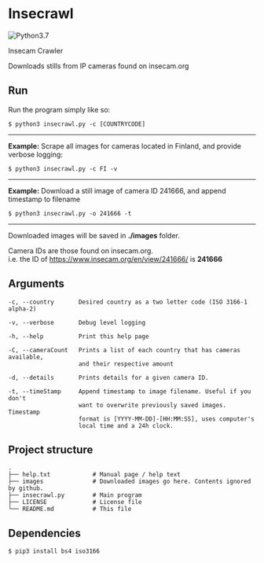 # Insecrawl

![Python3.7](https://img.shields.io/badge/python-3.7-green)

Insecam Crawler

Downloads stills from IP cameras found on insecam.org

## Run

Run the program simply like so:

```
$ python3 insecrawl.py -c [COUNTRYCODE]
```

---

**Example:** Scrape all images for cameras located in Finland, and provide verbose logging:

```
$ python3 insecrawl.py -c FI -v
```

---

**Example:** Download a still image of camera ID 241666, and append timestamp to filename

```
$ python3 insecrawl.py -o 241666 -t
```

---

Downloaded images will be saved in **./images** folder.

Camera IDs are those found on insecam.org.  
i.e. the ID of https://www.insecam.org/en/view/241666/ is **241666**

## Arguments

```
-c, --country       Desired country as a two letter code (ISO 3166-1 alpha-2)

-v, --verbose       Debug level logging

-h, --help          Print this help page

-C, --cameraCount   Prints a list of each country that has cameras available,
                    and their respective amount

-d, --details       Prints details for a given camera ID.

-t, --timeStamp     Append timestamp to image filename. Useful if you don't
                    want to overwrite previously saved images. Timestamp
                    format is [YYYY-MM-DD]-[HH:MM:SS], uses computer's
                    local time and a 24h clock.
```

## Project structure

```
.
├── help.txt            # Manual page / help text
├── images              # Downloaded images go here. Contents ignored by github.
├── insecrawl.py        # Main program
├── LICENSE             # License file
└── README.md           # This file
```

## Dependencies

```
$ pip3 install bs4 iso3166
```
